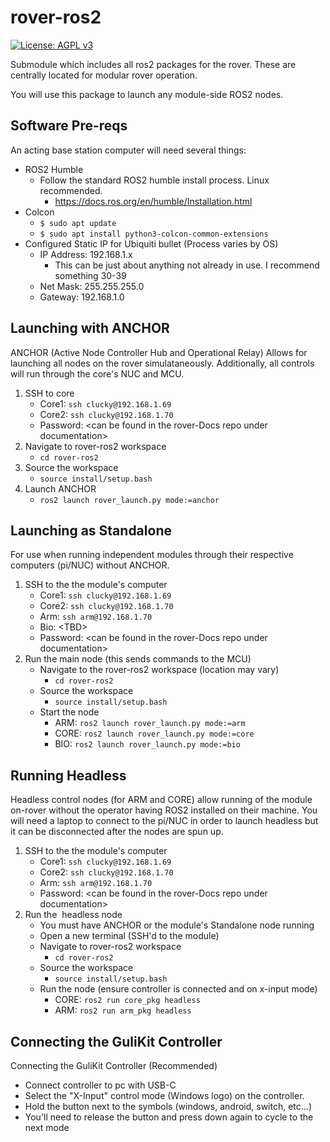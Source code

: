 # rover-ros2

[![License: AGPL v3](https://img.shields.io/badge/License-AGPL_v3-blue.svg)](https://www.gnu.org/licenses/agpl-3.0)

Submodule which includes all ros2 packages for the rover. These are centrally located for modular rover operation.

You will use this package to launch any module-side ROS2 nodes.
<br>

## Software Pre-reqs

An acting base station computer will need several things:

* ROS2 Humble
    * Follow the standard ROS2 humble install process. Linux recommended.
        * https://docs.ros.org/en/humble/Installation.html
* Colcon
    * `$ sudo apt update`
    * `$ sudo apt install python3-colcon-common-extensions`
* Configured Static IP for Ubiquiti bullet (Process varies by OS)
    * IP Address: 192.168.1.x
        * This can be just about anything not already in use. I recommend something 30-39
    * Net Mask: 255.255.255.0
    * Gateway: 192.168.1.0

## Launching with ANCHOR

ANCHOR (Active Node Controller Hub and Operational Relay)
Allows for launching all nodes on the rover simulataneously. Additionally, all controls will run through the core's NUC and MCU.
<br>
1. SSH to core
    * Core1: `ssh clucky@192.168.1.69`
    * Core2: `ssh clucky@192.168.1.70`
    * Password: \<can be found in the rover-Docs repo under documentation>
2. Navigate to rover-ros2 workspace
    * `cd rover-ros2`
3. Source the workspace
    * `source install/setup.bash`
4. Launch ANCHOR
    * `ros2 launch rover_launch.py mode:=anchor`

## Launching as Standalone

For use when running independent modules through their respective computers (pi/NUC) without ANCHOR.

1. SSH to the the module's computer
    * Core1: `ssh clucky@192.168.1.69`
    * Core2: `ssh clucky@192.168.1.70`
    * Arm: `ssh arm@192.168.1.70`
    * Bio: \<TBD>
    * Password: \<can be found in the rover-Docs repo under documentation>
2. Run the main node (this sends commands to the MCU)
    * Navigate to the rover-ros2 workspace (location may vary)
        * `cd rover-ros2`
    * Source the workspace
        * `source install/setup.bash`
    * Start the node
        * ARM: `ros2 launch rover_launch.py mode:=arm`
        * CORE: `ros2 launch rover_launch.py mode:=core`
        * BIO: `ros2 launch rover_launch.py mode:=bio`

## Running Headless

Headless control nodes (for ARM and CORE) allow running of the module on-rover without the operator having ROS2 installed on their machine. You will need a laptop to connect to the pi/NUC in order to launch headless but it can be disconnected after the nodes are spun up.
<br>
1. SSH to the the module's computer
    * Core1: `ssh clucky@192.168.1.69`
    * Core2: `ssh clucky@192.168.1.70`
    * Arm: `ssh arm@192.168.1.70`
    * Password: \<can be found in the rover-Docs repo under documentation>
2. Run the  headless node
    * You must have ANCHOR or the module's Standalone node running
    * Open a new terminal (SSH'd to the module)
    * Navigate to rover-ros2 workspace
        * `cd rover-ros2`
    * Source the workspace
        * `source install/setup.bash`
    * Run the node (ensure controller is connected and on x-input mode)
        * CORE: `ros2 run core_pkg headless`
        * ARM: `ros2 run arm_pkg headless`

## Connecting the GuliKit Controller

Connecting the GuliKit Controller (Recommended)

* Connect controller to pc with USB-C
* Select the "X-Input" control mode (Windows logo) on the controller.
* Hold the button next to the symbols (windows, android, switch, etc...)
* You'll need to release the button and press down again to cycle to the next mode
